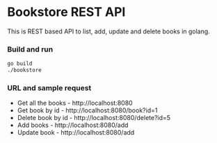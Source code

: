 
# Bookstore REST API

This is REST based API to list, add, update and delete books in golang.

### Build and run

```bash
go build
./bookstore

```

### URL and sample request

- Get all the books - http://localhost:8080
- Get book by id - http://localhost:8080/book?id=1
- Delete book by id - http://localhost:8080/delete?id=5
- Add books - http://localhost:8080/add
- Update book - http://localhost:8080/add

```

